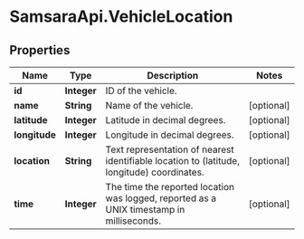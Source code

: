 # SamsaraApi.VehicleLocation

## Properties
Name | Type | Description | Notes
------------ | ------------- | ------------- | -------------
**id** | **Integer** | ID of the vehicle. | 
**name** | **String** | Name of the vehicle. | [optional] 
**latitude** | **Integer** | Latitude in decimal degrees. | [optional] 
**longitude** | **Integer** | Longitude in decimal degrees. | [optional] 
**location** | **String** | Text representation of nearest identifiable location to (latitude, longitude) coordinates. | [optional] 
**time** | **Integer** | The time the reported location was logged, reported as a UNIX timestamp in milliseconds. | [optional] 


